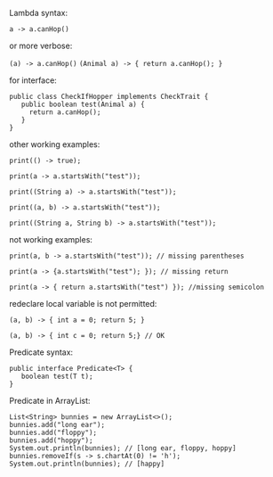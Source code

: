  Lambda syntax:

`a -> a.canHop()`

or more verbose:

`(a) -> a.canHop()`
`(Animal a) -> { return a.canHop(); }`

for interface:

```
public class CheckIfHopper implements CheckTrait {
   public boolean test(Animal a) {
     return a.canHop();
   }
}
```


other working examples:

`print(() -> true);`

`print(a -> a.startsWith("test"));`

`print((String a) -> a.startsWith("test"));`

`print((a, b) -> a.startsWith("test"));`

`print((String a, String b) -> a.startsWith("test"));`


not working examples:

`print(a, b -> a.startsWith("test")); // missing parentheses`

`print(a -> {a.startsWith("test"); }); // missing return`

`print(a -> { return a.startsWith("test") }); //missing semicolon`


redeclare local variable is not permitted:

`(a, b) -> { int a = 0; return 5; }`

`(a, b) -> { int c = 0; return 5;} // OK`


Predicate syntax:

```
public interface Predicate<T> {
   boolean test(T t);
}
```

Predicate in ArrayList:

```
List<String> bunnies = new ArrayList<>();
bunnies.add("long ear");
bunnies.add("floppy");
bunnies.add("hoppy");
System.out.println(bunnies); // [long ear, floppy, hoppy]
bunnies.removeIf(s -> s.chartAt(0) != 'h');
System.out.println(bunnies); // [happy]
```
